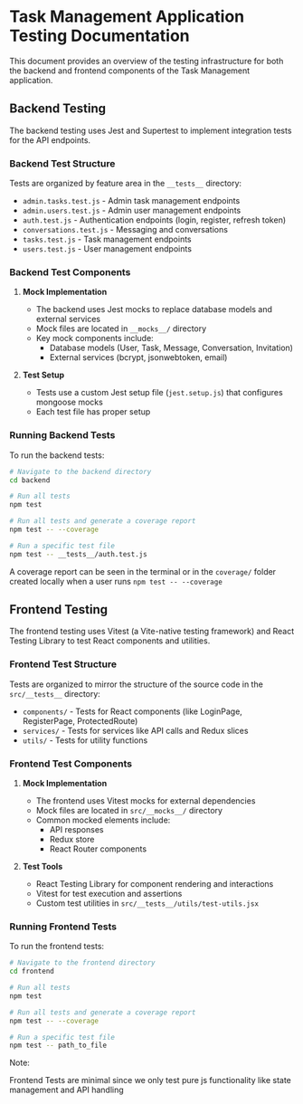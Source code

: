 # Task Management Application Testing Documentation

This document provides an overview of the testing infrastructure for both the backend and frontend components of the Task Management application.

## Backend Testing

The backend testing uses Jest and Supertest to implement integration tests for the API endpoints.

### Backend Test Structure

Tests are organized by feature area in the `__tests__` directory:

- `admin.tasks.test.js` - Admin task management endpoints
- `admin.users.test.js` - Admin user management endpoints
- `auth.test.js` - Authentication endpoints (login, register, refresh token)
- `conversations.test.js` - Messaging and conversations
- `tasks.test.js` - Task management endpoints
- `users.test.js` - User management endpoints

### Backend Test Components

1. **Mock Implementation**

   - The backend uses Jest mocks to replace database models and external services
   - Mock files are located in `__mocks__/` directory
   - Key mock components include:
     - Database models (User, Task, Message, Conversation, Invitation)
     - External services (bcrypt, jsonwebtoken, email)

2. **Test Setup**
   - Tests use a custom Jest setup file (`jest.setup.js`) that configures mongoose mocks
   - Each test file has proper setup

### Running Backend Tests

To run the backend tests:

```bash
# Navigate to the backend directory
cd backend

# Run all tests
npm test

# Run all tests and generate a coverage report
npm test -- --coverage

# Run a specific test file
npm test -- __tests__/auth.test.js
```

A coverage report can be seen in the terminal or in the `coverage/` folder created locally when a user runs `npm test -- --coverage`

## Frontend Testing

The frontend testing uses Vitest (a Vite-native testing framework) and React Testing Library to test React components and utilities.

### Frontend Test Structure

Tests are organized to mirror the structure of the source code in the `src/__tests__` directory:

- `components/` - Tests for React components (like LoginPage, RegisterPage, ProtectedRoute)
- `services/` - Tests for services like API calls and Redux slices
- `utils/` - Tests for utility functions

### Frontend Test Components

1. **Mock Implementation**

   - The frontend uses Vitest mocks for external dependencies
   - Mock files are located in `src/__mocks__/` directory
   - Common mocked elements include:
     - API responses
     - Redux store
     - React Router components

2. **Test Tools**
   - React Testing Library for component rendering and interactions
   - Vitest for test execution and assertions
   - Custom test utilities in `src/__tests__/utils/test-utils.jsx`

### Running Frontend Tests

To run the frontend tests:

```bash
# Navigate to the frontend directory
cd frontend

# Run all tests
npm test

# Run all tests and generate a coverage report
npm test -- --coverage

# Run a specific test file
npm test -- path_to_file
```

Note:

Frontend Tests are minimal since we only test pure js functionality like state management and API handling

